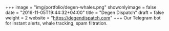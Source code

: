 +++
image = "img/portfolio/degen-whales.png"
showonlyimage = false
date = "2016-11-05T19:44:32+04:00"
title = "Degen Dispatch"
draft = false
weight = 2
website = "https://degendispatch.com"
+++
Our Telegram bot for instant alerts, whale tracking, spam filtration.
